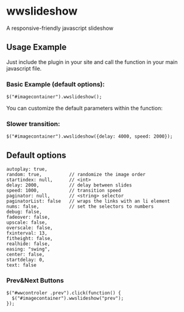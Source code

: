 wwslideshow
===========

A responsive-friendly javascript slideshow


Usage Example
-----------
Just include the plugin in your site and call the function in your main javascript file.

### Basic Example (default options):
```
$("#imagecontainer").wwslideshow();
```
You can customize the default parameters within the function:

### Slower transition:
```
$("#imagecontainer").wwslideshow({delay: 4000, speed: 2000});
```

Default options
-----------

```
autoplay: true,
random: true,          // randomize the image order
startindex: null,      // <int>
delay: 2000,           // delay between slides
speed: 1000,           // transition speed
paginator: null,       // <string> selector
paginatorList: false   // wraps the links with an li element
nums: false,           // set the selectors to numbers
debug: false,
fadeover: false,
upscale: false,
overscale: false,
fxinterval: 13,
fitheight: false,
realhide: false,
easing: "swing",
center: false,
startdelay: 0,
text: false
```

### Prev&Next Buttons
```
$("#wwcontroler .prev").click(function() {
  $("#imagecontainer").wwslideshow("prev");
});
```